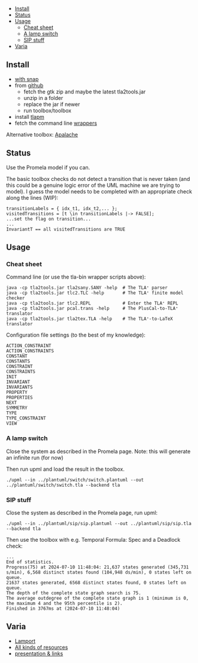 - [Install](#install)
- [Status](#status)
- [Usage](#usage)
  - [Cheat sheet](#cheat-sheet)
  - [A lamp switch](#a-lamp-switch)
  - [SIP stuff](#sip-stuff)
- [Varia](#varia)

## Install

- [with snap](https://snapcraft.io/tlaplus)
- from [github](https://github.com/tlaplus/tlaplus/releases)
  - fetch the gtk zip and maybe the latest tla2tools.jar
  - unzip in a folder
  - replace the jar if newer
  - run toolbox/toolbox
- install [tlapm](https://github.com/tlaplus/tlapm)
- fetch the command line [wrappers](https://github.com/pmer/tla-bin)

Alternative toolbox: [Apalache](https://apalache.informal.systems/)

## Status

Use the Promela model if you can. 

The basic toolbox checks do not detect a transition that is never taken (and this could be a genuine logic error of the UML machine we are trying to model). I guess the model needs to be completed with an appropriate check along the lines (WIP):
```
transitionLabels = { idx_t1, idx_t2,... };
visitedTransitions = [t \in transitionLabels |-> FALSE];
...set the flag on transition...
...
InvariantT == all visitedTransitions are TRUE

```

## Usage

### Cheat sheet

Command line (or use the tla-bin wrapper scripts above):
```
java -cp tla2tools.jar tla2sany.SANY -help  # The TLA⁺ parser
java -cp tla2tools.jar tlc2.TLC -help       # The TLA⁺ finite model checker
java -cp tla2tools.jar tlc2.REPL            # Enter the TLA⁺ REPL
java -cp tla2tools.jar pcal.trans -help     # The PlusCal-to-TLA⁺ translator
java -cp tla2tools.jar tla2tex.TLA -help    # The TLA⁺-to-LaTeX translator
```

Configuration file settings (to the best of my knowledge):
```
ACTION_CONSTRAINT
ACTION_CONSTRAINTS
CONSTANT
CONSTANTS
CONSTRAINT
CONSTRAINTS
INIT
INVARIANT
INVARIANTS
PROPERTY
PROPERTIES
NEXT
SYMMETRY
TYPE
TYPE_CONSTRAINT
VIEW
```

### A lamp switch

Close the system as described in the Promela page. Note: this will generate an infinite run (for now)

Then run upml and load the result in the toolbox.

```
./upml --in ../plantuml/switch/switch.plantuml --out ../plantuml/switch/switch.tla --backend tla
```

### SIP stuff

Close the system as described in the Promela page, run upml:

```
./upml --in ../plantuml/sip/sip.plantuml --out ../plantuml/sip/sip.tla --backend tla
```

Then use the toolbox with e.g. Temporal Formula: Spec and a Deadlock check:
```
...
End of statistics.
Progress(75) at 2024-07-10 11:48:04: 21,637 states generated (345,731 s/min), 6,568 distinct states found (104,948 ds/min), 0 states left on queue.
21637 states generated, 6568 distinct states found, 0 states left on queue.
The depth of the complete state graph search is 75.
The average outdegree of the complete state graph is 1 (minimum is 0, the maximum 4 and the 95th percentile is 2).
Finished in 3767ms at (2024-07-10 11:48:04)
```

## Varia

- [Lamport](https://lamport.azurewebsites.net/tla/standalone-tools.html?back-link=tools.html)
- [All kinds of resources](https://learntla.com/reference/other-resources.html)
- [presentation & links](https://www.moritz.systems/blog/an-introduction-to-formal-verification/)

